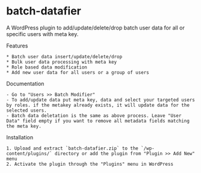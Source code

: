 # batch-datafier
A WordPress plugin to add/update/delete/drop batch user data for all or specific users with meta key.


Features

	* Batch user data insert/update/delete/drop
	* Bulk user data processing with meta key
	* Role based data modification
	* Add new user data for all users or a group of users
	
Documentation

	- Go to "Users >> Batch Modifier"
	- To add/update data put meta key, data and select your targeted users by roles. if the metakey already exists, it will update data for the selected users.
	- Batch data deletation is the same as above process. Leave "User Data" field empty if you want to remove all metadata fields matching the meta key.
	
Installation

	1. Upload and extract `batch-datafier.zip` to the `/wp-content/plugins/` directory or add the plugin from "Plugin >> Add New" menu
	2. Activate the plugin through the "Plugins" menu in WordPress

